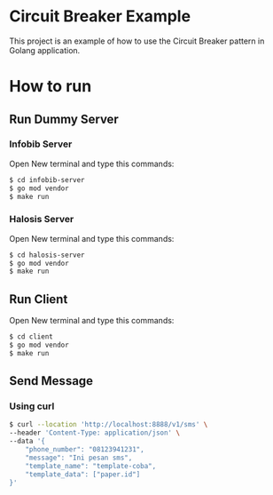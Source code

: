 # Circuit Breaker Example

This project is an example of how to use the Circuit Breaker pattern in Golang application.

# How to run
## Run Dummy Server
### Infobib Server
Open New terminal and type this commands:
```bash
$ cd infobib-server
$ go mod vendor
$ make run 
```

### Halosis Server
Open New terminal and type this commands:
```bash
$ cd halosis-server
$ go mod vendor
$ make run 
```

## Run Client
Open New terminal and type this commands:
```bash
$ cd client
$ go mod vendor
$ make run
```

## Send Message
### Using curl
``` bash
$ curl --location 'http://localhost:8888/v1/sms' \
--header 'Content-Type: application/json' \
--data '{
    "phone_number": "08123941231",
    "message": "Ini pesan sms",
    "template_name": "template-coba",
    "template_data": ["paper.id"]
}'
```